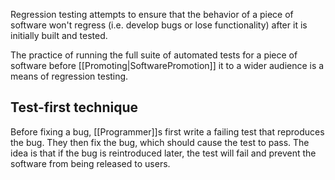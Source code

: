Regression testing attempts to ensure that the behavior of a piece of software won't regress (i.e. develop bugs or lose functionality) after it is initially built and tested.

The practice of running the full suite of automated tests for a piece of software before [[Promoting|SoftwarePromotion]] it to a wider audience is a means of regression testing.

## Test-first technique

Before fixing a bug, [[Programmer]]s first write a failing test that reproduces the bug. They then fix the bug, which should cause the test to pass. The idea is that if the bug is reintroduced later, the test will fail and prevent the software from being released to users.
